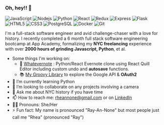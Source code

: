 ### Oh, hey!!  🥂
![JavaScript](https://img.shields.io/badge/JavaScript-F7DF1E?style=for-the-badge&logo=javascript&logoColor=black)
![Nodejs](https://img.shields.io/badge/Node.js-43853D?style=for-the-badge&logo=node.js&logoColor=white)
![Python](https://img.shields.io/badge/Python-3776AB?style=for-the-badge&logo=python&logoColor=white)
![React](https://img.shields.io/badge/React-20232A?style=for-the-badge&logo=react&logoColor=61DAFB)
![Redux](https://img.shields.io/badge/Redux-593D88?style=for-the-badge&logo=redux&logoColor=white)
![Express](https://img.shields.io/badge/Express.js-000000?style=for-the-badge&logo=express&logoColor=white)
![Flask](https://img.shields.io/badge/Flask-000000?style=for-the-badge&logo=flask&logoColor=white)
![HTML5](https://img.shields.io/badge/HTML5-E34F26?style=for-the-badge&logo=html5&logoColor=white)
![CSS3](https://img.shields.io/badge/CSS3-1572B6?style=for-the-badge&logo=css3&logoColor=white)
![PostgreSQL](https://img.shields.io/badge/PostgreSQL-316192?style=for-the-badge&logo=postgresql&logoColor=white)
![Docker](	https://img.shields.io/badge/Docker-2CA5E0?style=for-the-badge&logo=docker&logoColor=white)
![Git](https://img.shields.io/badge/Git-F05032?style=for-the-badge&logo=git&logoColor=white)

I'm a full-stack software engineer and avid challenge-chaser with a love for history. I recently completed a 6 month full stack software engineering bootcamp at App Academy, formalizing my **NYC freelancing** experience with over **2000 hours of grinding Javascript, Python**, et al. 

- Some things I'm working on: 
  * 📝 [Whatevernote](https://whatevernote-app.herokuapp.com/) : Python/React Evernote clone using React Quill Editor including custom undo and **autosave** functions. 
  * 📚 [My Groovy Library](https://my-public-library.herokuapp.com/) to explore the Google API & **OAuth2**
- 🐍 I’m currently learning Python 
- 👯 I’m looking to collaborate on any projects involving a camera
- 💬 Ask me about NYC history if you have time
- 📫 How to reach me: rheannone@gmail.com or on [LinkedIn](https://www.linkedin.com/in/rheannone/)
- 💅🏻 Pronouns: She/Her
- ⚡ Fun fact: My name is pronounced "Ray-An-None" but most people just call me "Rhea" (pronounced "Ray")



